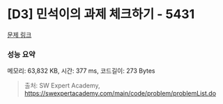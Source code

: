 # [D3] 민석이의 과제 체크하기 - 5431 

[문제 링크](https://swexpertacademy.com/main/code/problem/problemDetail.do?contestProbId=AWVl3rWKDBYDFAXm) 

### 성능 요약

메모리: 63,832 KB, 시간: 377 ms, 코드길이: 273 Bytes



> 출처: SW Expert Academy, https://swexpertacademy.com/main/code/problem/problemList.do